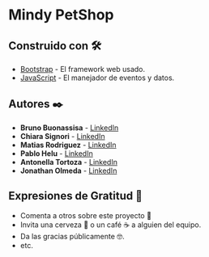 # Mindy PetShop

## Construido con 🛠️

* [Bootstrap](https://getbootstrap.com) - El framework web usado.
* [JavaScript](https://www.javascript.com) - El manejador de eventos y datos.

## Autores ✒️


* **Bruno Buonassisa**     - [LinkedIn](www.linkedin.com/in/bruno-buonassisa-9b8691230/)
* **Chiara Signori**       - [LinkedIn](www.linkedin.com/in/chiara-signori-61a57018b/)
* **Matias Rodriguez**     - [LinkedIn](www.linkedin.com/in/matías-rodríguez-allende/)
* **Pablo Helu**           - [LinkedIn](www.linkedin.com/in/pablo-helu-67a040255/)
* **Antonella Tortoza**    - [LinkedIn](www.linkedin.com/in/antonella-tortoza-771376198/)
* **Jonathan Olmeda**      - [LinkedIn](www.linkedin.com/in/jonathan-olmeda-158a37180/)


## Expresiones de Gratitud 🎁

* Comenta a otros sobre este proyecto 📢
* Invita una cerveza 🍺 o un café ☕ a alguien del equipo. 
* Da las gracias públicamente 🤓.
* etc.

